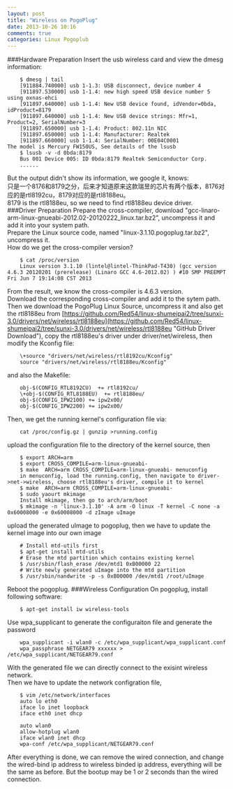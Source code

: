 ```yaml
---
layout: post
title: "Wireless on PogoPlug"
date: 2013-10-26 10:16
comments: true
categories: Linux Pogoplub
---
```

###Hardware Preparation
Insert the usb wireless card and view the dmesg information:

```
	$ dmesg | tail
	[911884.740000] usb 1-1.3: USB disconnect, device number 4
	[911897.530000] usb 1-1.4: new high speed USB device number 5 using oxnas-ehci
	[911897.640000] usb 1-1.4: New USB device found, idVendor=0bda, idProduct=8179
	[911897.640000] usb 1-1.4: New USB device strings: Mfr=1, Product=2, SerialNumber=3
	[911897.650000] usb 1-1.4: Product: 802.11n NIC
	[911897.650000] usb 1-1.4: Manufacturer: Realtek
	[911897.660000] usb 1-1.4: SerialNumber: 00E04C0001
The model is Mercury FW150US, See details of the lsusb
	$ lsusb -v -d 0bda:8179
	Bus 001 Device 005: ID 0bda:8179 Realtek Semiconductor Corp. 
	......
```

But the output didn't show its information, we google it, knows:   
只是一个8176和8179之分，后来才知道原来这款瑞昱的芯片有两个版本，8176对应的是rtl8192cu，8179对应的是rtl8188eu。   
8179 is the rtl8188eu, so we need to find rtl8188eu device driver.   
###Driver Preparation
Prepare the cross-compiler, download "gcc-linaro-arm-linux-gnueabi-2012.02-20120222_linux.tar.bz2", uncompress it and add it into your system path.    
Prepare the Linux source code, named "linux-3.1.10.pogoplug.tar.bz2", uncompress it.    
How do we get the cross-compiler version?  

```
	$ cat /proc/version
	Linux version 3.1.10 (lintel@lintel-ThinkPad-T430) (gcc version 4.6.3 20120201 (prerelease) (Linaro GCC 4.6-2012.02) ) #10 SMP PREEMPT Fri Jun 7 19:14:08 CST 2013
```

From the result, we know the cross-compiler is 4.6.3 version.   
Download the corresponding cross-compiler and add it to the sytem path. Then we download the PogoPlug Linux Source, uncompress it and also get the rtl8188eu from [https://github.com/Red54/linux-shumeipai2/tree/sunxi-3.0/drivers/net/wireless/rtl8188eu](https://github.com/Red54/linux-shumeipai2/tree/sunxi-3.0/drivers/net/wireless/rtl8188eu "GitHub Driver Download"), copy the rtl8188eu's driver under driver/net/wireless, then modify the Kconfig file:  

```
	\+source "drivers/net/wireless/rtl8192cu/Kconfig"
	source "drivers/net/wireless/rtl8188eu/Kconfig"
```

and also the Makefile:

```
	obj-$(CONFIG_RTL8192CU)  += rtl8192cu/
	\+obj-$(CONFIG_RTL8188EU)  += rtl8188eu/
	obj-$(CONFIG_IPW2100) += ipw2x00/
	obj-$(CONFIG_IPW2200) += ipw2x00/
```

Then, we get the running kernel's configuration file via:

```
	cat /proc/config.gz | gunzip >running.config
```

upload the configuration file to the directory of the kernel source, then

```
	$ export ARCH=arm
	$ export CROSS_COMPILE=arm-linux-gnueabi-
	$ make  ARCH=arm CROSS_COMPILE=arm-linux-gnueabi- menuconfig
	in menuconfig, load the running.config, then navigate to driver->net->wireless, choose rtl8188eu's driver, compile it to kernel
	$ make  ARCH=arm CROSS_COMPILE=arm-linux-gnueabi-
	$ sudo yaourt mkimage
	Install mkimage, then go to arch/arm/boot
	$ mkimage -n 'linux-3.1.10' -A arm -O linux -T kernel -C none -a 0x60008000 -e 0x60008000 -d zImage uImage
```

upload the generated uImage to pogoplug, then we have to update the kernel image into our own image

```
	# Install mtd-utils first
	$ apt-get install mtd-utils
	# Erase the mtd partition which contains existing kernel
	$ /usr/sbin/flash_erase /dev/mtd1 0xB00000 22
	# Write newly generated uImage into the mtd partition
	$ /usr/sbin/nandwrite -p -s 0xB00000 /dev/mtd1 /root/uImage	
```

Reboot the pogoplug.
###Wireless Configuration
On pogoplug, install following software:

```
	$ apt-get install iw wireless-tools 
```

Use wpa_supplicant to generate the configuraiton file and generate the password

```
	wpa_supplicant -i wlan0 -c /etc/wpa_supplicant/wpa_supplicant.conf
	wpa_passphrase NETGEAR79 xxxxxx > /etc/wpa_supplicant/NETGEAR79.conf
```

With the generated file we can directly connect to the exisint wireless network.   
Then we have to update the network configration file,  

```
	$ vim /etc/network/interfaces
	auto lo eth0
	iface lo inet loopback
	iface eth0 inet dhcp
	
	auto wlan0
	allow-hotplug wlan0
	iface wlan0 inet dhcp
	wpa-conf /etc/wpa_supplicant/NETGEAR79.conf
```

After everything is done, we can remove the wired connection, and change the wired-bind ip address to wireless binded ip address, everything will be the same as before. But the bootup may be 1 or 2 seconds than the wired connection. 	
